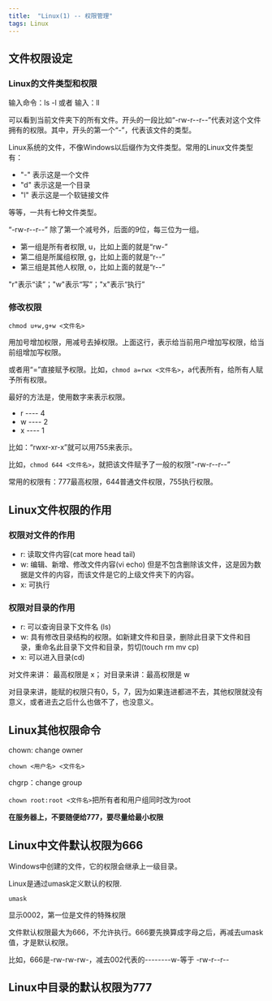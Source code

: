 ```yaml
---
title:  "Linux(1) -- 权限管理"
tags: Linux
---
```


## 文件权限设定

### Linux的文件类型和权限

输入命令：ls -l  或者 输入：ll

可以看到当前文件夹下的所有文件。开头的一段比如“-rw-r--r--”代表对这个文件拥有的权限。其中，开头的第一个“-”，代表该文件的类型。

Linux系统的文件，不像Windows以后缀作为文件类型。常用的Linux文件类型有：

* "-" 表示这是一个文件
* "d" 表示这是一个目录
* "l" 表示这是一个软链接文件

等等，一共有七种文件类型。

“-rw-r--r--” 除了第一个减号外，后面的9位，每三位为一组。

* 第一组是所有者权限, u，比如上面的就是“rw-”
* 第二组是所属组权限, g，比如上面的就是“r--”
* 第三组是其他人权限, o，比如上面的就是“r--”

"r"表示“读”；"w"表示“写”；"x"表示“执行”

### 修改权限

`chmod u+w,g+w <文件名>`

用加号增加权限，用减号去掉权限。上面这行，表示给当前用户增加写权限，给当前组增加写权限。

或者用“=”直接赋予权限。比如，`chmod a=rwx <文件名>`，a代表所有，给所有人赋予所有权限。

最好的方法是，使用数字来表示权限。

* r ---- 4
* w ---- 2
* x ---- 1

比如：“rwxr-xr-x”就可以用755来表示。

比如，`chmod 644 <文件名>`，就把该文件赋予了一般的权限“-rw-r--r--”

常用的权限有：777最高权限，644普通文件权限，755执行权限。

## Linux文件权限的作用

### 权限对文件的作用

* r: 读取文件内容(cat more head tail)
* w: 编辑、新增、修改文件内容(vi echo) 但是不包含删除该文件，这是因为数据是文件的内容，而该文件是它的上级文件夹下的内容。
* x: 可执行

### 权限对目录的作用

* r: 可以查询目录下文件名 (ls)
* w: 具有修改目录结构的权限。如新建文件和目录，删除此目录下文件和目录，重命名此目录下文件和目录，剪切(touch rm mv cp)
* x: 可以进入目录(cd)

对文件来讲： 最高权限是 x； 对目录来讲：最高权限是 w

对目录来讲，能赋的权限只有0，5，7，因为如果连进都进不去，其他权限就没有意义，或者进去之后什么也做不了，也没意义。

## Linux其他权限命令

chown: change owner

`chown <用户名> <文件名>`

chgrp：change group

`chown root:root <文件名>`把所有者和用户组同时改为root 

**在服务器上，不要随便给777，要尽量给最小权限**

## Linux中文件默认权限为666

Windows中创建的文件，它的权限会继承上一级目录。

Linux是通过umask定义默认的权限.

```
umask
```

显示0002，第一位是文件的特殊权限

文件默认权限最大为666，不允许执行。666要先换算成字母之后，再减去umask值，才是默认权限。

比如，666是-rw-rw-rw-，减去002代表的--------w-等于 -rw-r--r--

## Linux中目录的默认权限为777

